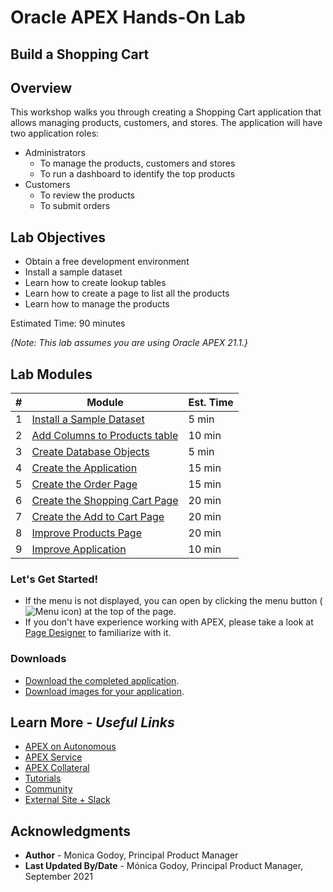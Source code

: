 # Oracle APEX Hands-On Lab

## Build a Shopping Cart

## Overview
This workshop walks you through creating a Shopping Cart application that allows managing products, customers, and stores. The application will have two application roles:

* Administrators
    * To manage the products, customers and stores
    * To run a dashboard to identify the top products
* Customers
    * To review the products
    * To submit orders

## Lab Objectives

* Obtain a free development environment
* Install a sample dataset
* Learn how to create lookup tables
* Learn how to create a page to list all the products
* Learn how to manage the products  

Estimated Time: 90 minutes

*{Note: This lab assumes you are using Oracle APEX 21.1.}*

## Lab Modules

| # | Module | Est. Time |
| --- | --- | --- |
| 1 | [Install a Sample Dataset](?lab=1-installing-sample-tables) | 5 min |
| 2 | [Add Columns to Products table](?lab=2-adding-columns) | 10 min |
| 3 | [Create Database Objects](?lab=3-creating-db-objects) | 5 min |
| 4 | [Create the Application](?lab=4-create-app) | 15 min |
| 5 | [Create the Order Page](?lab=5-creating-orders-page) | 15 min |
| 6 | [Create the Shopping Cart Page](?lab=6-creating-shopping-cart) | 20 min |
| 7 | [Create the Add to Cart Page](?lab=7-creating-add-to-cart-page) | 20 min |
| 8 | [Improve Products Page](?lab=8-improving-products) | 20 min |
| 9 | [Improve Application](?lab=9-improving-app) | 10 min |


### **Let's Get Started!**

- If the menu is not displayed, you can open by clicking the menu button (![Menu icon](./images/menu-button.png)) at the top of the page.
- If you don't have experience working with APEX, please take a look at [Page Designer](https://docs.oracle.com/en/database/oracle/application-express/21.1/htmdb/about-page-designer.html#GUID-F4A825A2-6BD5-4A11-8D68-B24B2B6ED18B) to familiarize with it.

### Downloads

- [Download the completed application](https://objectstorage.us-ashburn-1.oraclecloud.com/p/Zj4e0yI2vy8IJhU1uanEjpi7CX7kj4xLWG_dHkcpkox0OX1bu6KWPYNzk8MLZJBb/n/c4u04/b/developer-library/o/shoppingcart-app.sql).
- [Download images for your application](https://objectstorage.us-ashburn-1.oraclecloud.com/p/nDA-UBc8y27dbtyRu0DVR0u6CRUI1jRXTAP17J_Cd4QqUaTCxjdG4puUa4aF1qGm/n/c4u04/b/developer-library/o/clothing-images.zip).

## Learn More - *Useful Links*

- [APEX on Autonomous](https://apex.oracle.com/autonomous)
- [APEX Service](https://apex.oracle.com/en/platform/apex-service/)
- [APEX Collateral](https://apex.oracle.com)
- [Tutorials](https://apex.oracle.com/en/learn/tutorials)
- [Community](https://apex.oracle.com/community)
- [External Site + Slack](http://apex.world)

## Acknowledgments

- **Author** - Monica Godoy, Principal Product Manager
- **Last Updated By/Date** - Mónica Godoy, Principal Product Manager, September 2021